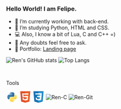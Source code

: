 ### Hello World! I am Felipe.

- 🔭 I’m currently working with back-end.
- 🌱 I’m studying Python, HTML and CSS.
- 💻 Also, I know a bit of Lua, C and C++  =)
- 💬 Any doubts feel free to ask.
- 🚀 Portfolio: <a href="https://rendeviluke.netlify.app" target="_blank">Landing page</a>



![Ren's GitHub stats](https://github-readme-stats.vercel.app/api?username=rendeviluke&show_icons=true&theme=rose_pine&hide=contribs,prs)
![Top Langs](https://github-readme-stats.vercel.app/api/top-langs/?username=rendeviluke&layout=compact&theme=rose_pine)

<div style="display: inline_block"><br>
  <p>Tools</p>
  <img align="center" width=32px height=32px alt="Ren-Py" src="https://raw.githubusercontent.com/devicons/devicon/master/icons/python/python-original.svg">
  <img align="center" width=32px height=32px alt="Ren-HTML" src="https://raw.githubusercontent.com/devicons/devicon/master/icons/html5/html5-original.svg">
  <img align="center" width=32px height=32px alt="Ren-CSS" src="https://raw.githubusercontent.com/devicons/devicon/master/icons/css3/css3-original.svg">  
  <img align="center" width=32px height=32px alt="Ren-C" src="https://raw.githubusercontent.com/jmnote/z-icons/master/svg/c.svg">  
  <img align="center" width=32px height=32px alt="Ren-Git" src="https://raw.githubusercontent.com/jmnote/z-icons/master/svg/git.svg">  
 </div>
